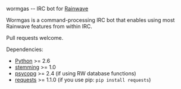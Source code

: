 wormgas -- IRC bot for [Rainwave][rainwave]

Wormgas is a command-processing IRC bot that enables using most Rainwave
features from within IRC.

Pull requests welcome.

Dependencies:

* [Python][python] >= 2.6
* [stemming][stemming] >= 1.0
* [psycopg][psycopg] >= 2.4 (if using RW database functions)
* [requests][requests] >= 1.1.0 (if you use pip: `pip install requests`)

[psycopg]: http://initd.org
[python]: http://python.org
[rainwave]: http://rainwave.cc
[stemming]: http://pypi.python.org/pypi/stemming
[requests]: http://docs.python-requests.org/en/latest/
